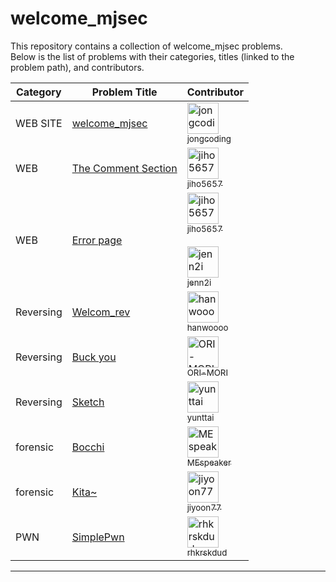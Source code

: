 # welcome_mjsec

This repository contains a collection of welcome_mjsec problems.  
Below is the list of problems with their categories, titles (linked to the problem path), and contributors.

| Category       | Problem Title                                                                                                                                                 | Contributor                                                                                                                                                         |
|----------------|---------------------------------------------------------------------------------------------------------------------------------------------------------------|---------------------------------------------------------------------------------------------------------------------------------------------------------------------|
| WEB SITE       | [welcome_mjsec](https://github.com/MJSEC-MJU/welcome_mjsec/tree/main/MJSEC_Membership_Site)                                             | [<img src="https://github.com/jongcoding.png" width="50" height="50" alt="jongcoding"><br><sub>jongcoding</sub>](https://github.com/jongcoding)              |
| WEB            | [The Comment Section](https://github.com/MJSEC-MJU/welcome_mjsec/tree/main/web/comment_section)                                                                                              | [<img src="https://github.com/jiho5657.png" width="50" height="50" alt="jiho5657"><br><sub>jiho5657</sub>](https://github.com/jiho5657)                  |
| WEB            | [Error page](https://github.com/MJSEC-MJU/welcome_mjsec/tree/main/web)                                                                          | [<img src="https://github.com/jiho5657.png" width="50" height="50" alt="jiho5657"><br><sub>jiho5657</sub>](https://github.com/jiho5657)    <br><br>  [<img src="https://github.com/jenn2i.png" width="50" height="50" alt="jenn2i"><br><sub>jenn2i</sub>](https://github.com/jiho5657)            |
| Reversing      | [Welcom_rev](https://github.com/MJSEC-MJU/welcome_mjsec/blob/main/rev/MJSEC_reversing_task001)                                                                      | [<img src="https://github.com/hanwoooo.png" width="50" height="50" alt="hanwoooo"><br><sub>hanwoooo</sub>](https://github.com/hanwoooo)                      |
| Reversing      | [Buck you](https://github.com/MJSEC-MJU/welcome_mjsec/blob/main/rev/MJSEC_reversing_task002)                             | [<img src="https://github.com/ORI-MORI.png" width="50" height="50" alt="ORI-MORI"><br><sub>ORI-MORI</sub>](https://github.com/ORI-MORI)                      |
| Reversing      | [Sketch](https://github.com/MJSEC-MJU/welcome_mjsec/blob/main/rev/MJSEC_reversing_task003)                                                                      | [<img src="https://github.com/yunttai.png" width="50" height="50" alt="yunttai"><br><sub>yunttai</sub>](https://github.com/yunttai)                              |
| forensic      | [Bocchi](https://github.com/MJSEC-MJU/welcome_mjsec/tree/main/forensic/%ED%95%A8%EC%84%A0%ED%98%B8)                                                                                 | [<img src="https://github.com/MEspeaker.png" width="50" height="50" alt="MEspeaker"><br><sub>MEspeaker</sub>](https://github.com/MEspeaker)                              |
| forensic      | [Kita~](https://github.com/MJSEC-MJU/welcome_mjsec/tree/main/forensic/%EC%A0%95%EC%A7%80%EC%9C%A4)                                                                                 | [<img src="https://github.com/jiyoon77.png" width="50" height="50" alt="jiyoon77"><br><sub>jiyoon77</sub>](https://github.com/jiyoon77)                              |
| PWN      | [SimplePwn](https://github.com/MJSEC-MJU/welcome_mjsec/tree/main/forensic/%EC%A0%95%EC%A7%80%EC%9C%A4)                                                                                 | [<img src="https://github.com/rhkrskdud.png" width="50" height="50" alt="rhkrskdud"><br><sub>rhkrskdud</sub>](https://github.com/rhkrskdud)                              |
                         
---
